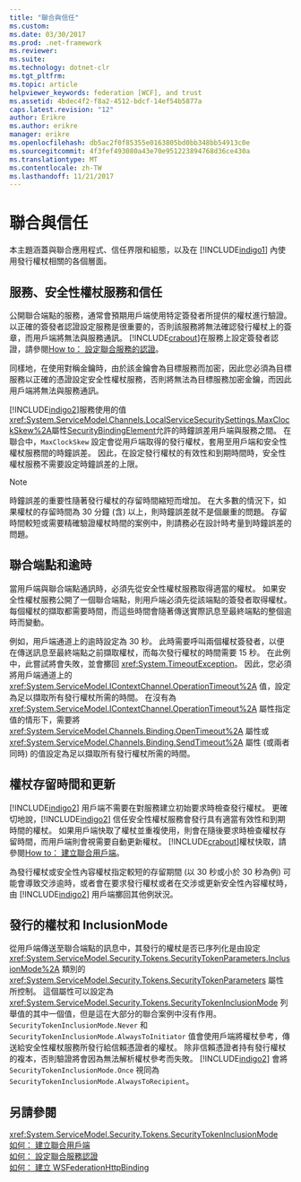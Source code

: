```yaml
---
title: "聯合與信任"
ms.custom: 
ms.date: 03/30/2017
ms.prod: .net-framework
ms.reviewer: 
ms.suite: 
ms.technology: dotnet-clr
ms.tgt_pltfrm: 
ms.topic: article
helpviewer_keywords: federation [WCF], and trust
ms.assetid: 4bdec4f2-f8a2-4512-bdcf-14ef54b5877a
caps.latest.revision: "12"
author: Erikre
ms.author: erikre
manager: erikre
ms.openlocfilehash: db5ac2f0f85355e0163805bd0bb348bb54913c0e
ms.sourcegitcommit: 4f3fef493080a43e70e951223894768d36ce430a
ms.translationtype: MT
ms.contentlocale: zh-TW
ms.lasthandoff: 11/21/2017
---
```

# <a name="federation-and-trust"></a>聯合與信任
本主題涵蓋與聯合應用程式、信任界限和組態，以及在 [!INCLUDE[indigo1](../../../../includes/indigo1-md.md)] 內使用發行權杖相關的各個層面。  
  
## <a name="services-security-token-services-and-trust"></a>服務、安全性權杖服務和信任  
 公開聯合端點的服務，通常會預期用戶端使用特定簽發者所提供的權杖進行驗證。 以正確的簽發者認證設定服務是很重要的，否則該服務將無法確認發行權杖上的簽章，而用戶端將無法與服務通訊。 [!INCLUDE[crabout](../../../../includes/crabout-md.md)]在服務上設定簽發者認證，請參閱[How to： 設定聯合服務的認證](../../../../docs/framework/wcf/feature-details/how-to-configure-credentials-on-a-federation-service.md)。  
  
 同樣地，在使用對稱金鑰時，由於該金鑰會為目標服務而加密，因此您必須為目標服務以正確的憑證設定安全性權杖服務，否則將無法為目標服務加密金鑰，而因此用戶端將無法與服務通訊。  
  
 [!INCLUDE[indigo2](../../../../includes/indigo2-md.md)]服務使用的值<xref:System.ServiceModel.Channels.LocalServiceSecuritySettings.MaxClockSkew%2A>屬性[SecurityBindingElement](../../../../docs/framework/wcf/diagnostics/wmi/securitybindingelement.md)允許的時鐘誤差用戶端與服務之間。 在聯合中，`MaxClockSkew` 設定會從用戶端取得的發行權杖，套用至用戶端和安全性權杖服務間的時鐘誤差。 因此，在設定發行權杖的有效性和到期時間時，安全性權杖服務不需要設定時鐘誤差的上限。  
  
> [!NOTE]
>  時鐘誤差的重要性隨著發行權杖的存留時間縮短而增加。 在大多數的情況下，如果權杖的存留時間為 30 分鐘 (含) 以上，則時鐘誤差就不是個嚴重的問題。 存留時間較短或需要精確驗證權杖時間的案例中，則請務必在設計時考量到時鐘誤差的問題。  
  
## <a name="federated-endpoints-and-time-outs"></a>聯合端點和逾時  
 當用戶端與聯合端點通訊時，必須先從安全性權杖服務取得適當的權杖。 如果安全性權杖服務公開了一個聯合端點，則用戶端必須先從該端點的簽發者取得權杖。 每個權杖的擷取都需要時間，而這些時間會隨著傳送實際訊息至最終端點的整個逾時而變動。  
  
 例如，用戶端通道上的逾時設定為 30 秒。 此時需要呼叫兩個權杖簽發者，以便在傳送訊息至最終端點之前擷取權杖，而每次發行權杖的時間需要 15 秒。 在此例中，此嘗試將會失敗，並會擲回 <xref:System.TimeoutException>。 因此，您必須將用戶端通道上的 <xref:System.ServiceModel.IContextChannel.OperationTimeout%2A> 值，設定為足以擷取所有發行權杖所需的時間。 在沒有為 <xref:System.ServiceModel.IContextChannel.OperationTimeout%2A> 屬性指定值的情形下，需要將 <xref:System.ServiceModel.Channels.Binding.OpenTimeout%2A> 屬性或 <xref:System.ServiceModel.Channels.Binding.SendTimeout%2A> 屬性 (或兩者同時) 的值設定為足以擷取所有發行權杖所需的時間。  
  
## <a name="token-lifetime-and-renewal"></a>權杖存留時間和更新  
 [!INCLUDE[indigo2](../../../../includes/indigo2-md.md)] 用戶端不需要在對服務建立初始要求時檢查發行權杖。  更確切地說，[!INCLUDE[indigo2](../../../../includes/indigo2-md.md)] 信任安全性權杖服務會發行具有適當有效性和到期時間的權杖。 如果用戶端快取了權杖並重複使用，則會在隨後要求時檢查權杖存留時間，而用戶端則會視需要自動更新權杖。 [!INCLUDE[crabout](../../../../includes/crabout-md.md)]權杖快取，請參閱[How to： 建立聯合用戶端](../../../../docs/framework/wcf/feature-details/how-to-create-a-federated-client.md)。  
  
 為發行權杖或安全性內容權杖指定較短的存留期間 (以 30 秒或小於 30 秒為例) 可能會導致交涉逾時，或者會在要求發行權杖或者在交涉或更新安全性內容權杖時，由 [!INCLUDE[indigo2](../../../../includes/indigo2-md.md)] 用戶端擲回其他例狀況。  
  
## <a name="issued-tokens-and-inclusionmode"></a>發行的權杖和 InclusionMode  
 從用戶端傳送至聯合端點的訊息中，其發行的權杖是否已序列化是由設定 <xref:System.ServiceModel.Security.Tokens.SecurityTokenParameters.InclusionMode%2A> 類別的 <xref:System.ServiceModel.Security.Tokens.SecurityTokenParameters> 屬性所控制。 這個屬性可以設定為 <xref:System.ServiceModel.Security.Tokens.SecurityTokenInclusionMode> 列舉值的其中一個值，但是這在大部分的聯合案例中沒有作用。 `SecurityTokenInclusionMode.Never` 和 `SecurityTokenInclusionMode.AlwaysToInitiator` 值會使用戶端將權杖參考，傳送給安全性權杖服務所發行給信賴憑證者的權杖。 除非信賴憑證者持有發行權杖的複本，否則驗證將會因為無法解析權杖參考而失敗。 [!INCLUDE[indigo2](../../../../includes/indigo2-md.md)] 會將 `SecurityTokenInclusionMode.Once` 視同為 `SecurityTokenInclusionMode.AlwaysToRecipient`。  
  
## <a name="see-also"></a>另請參閱  
 <xref:System.ServiceModel.Security.Tokens.SecurityTokenInclusionMode>  
 [如何： 建立聯合用戶端](../../../../docs/framework/wcf/feature-details/how-to-create-a-federated-client.md)  
 [如何： 設定聯合服務認證](../../../../docs/framework/wcf/feature-details/how-to-configure-credentials-on-a-federation-service.md)  
 [如何： 建立 WSFederationHttpBinding](../../../../docs/framework/wcf/feature-details/how-to-create-a-wsfederationhttpbinding.md)
